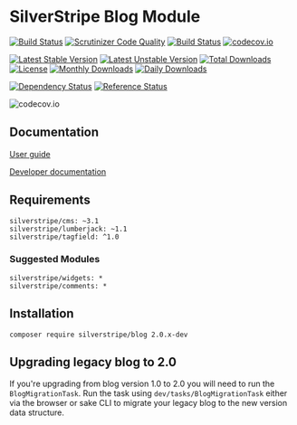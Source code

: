 # SilverStripe Blog Module
[![Build Status](https://travis-ci.org/gordonbanderson/silverstripe-blog.svg?branch=master)](https://travis-ci.org/gordonbanderson/silverstripe-blog)
[![Scrutinizer Code Quality](https://scrutinizer-ci.com/g/gordonbanderson/silverstripe-blog/badges/quality-score.png?b=master)](https://scrutinizer-ci.com/g/gordonbanderson/silverstripe-blog/?branch=master)
[![Build Status](https://scrutinizer-ci.com/g/gordonbanderson/silverstripe-blog/badges/build.png?b=master)](https://scrutinizer-ci.com/g/gordonbanderson/silverstripe-blog/build-status/master)
[![codecov.io](https://codecov.io/github/gordonbanderson/silverstripe-blog/coverage.svg?branch=master)](https://codecov.io/github/gordonbanderson/silverstripe-blog?branch=master)

[![Latest Stable Version](https://poser.pugx.org/silverstripe/blog/version)](https://packagist.org/packages/silverstripe/blog)
[![Latest Unstable Version](https://poser.pugx.org/silverstripe/blog/v/unstable)](//packagist.org/packages/silverstripe/blog)
[![Total Downloads](https://poser.pugx.org/silverstripe/blog/downloads)](https://packagist.org/packages/silverstripe/blog)
[![License](https://poser.pugx.org/silverstripe/blog/license)](https://packagist.org/packages/silverstripe/blog)
[![Monthly Downloads](https://poser.pugx.org/silverstripe/blog/d/monthly)](https://packagist.org/packages/silverstripe/blog)
[![Daily Downloads](https://poser.pugx.org/silverstripe/blog/d/daily)](https://packagist.org/packages/silverstripe/blog)

[![Dependency Status](https://www.versioneye.com/php/silverstripe:blog/badge.svg)](https://www.versioneye.com/php/silverstripe:blog)
[![Reference Status](https://www.versioneye.com/php/silverstripe:blog/reference_badge.svg?style=flat)](https://www.versioneye.com/php/silverstripe:blog/references)

![codecov.io](https://codecov.io/github/gordonbanderson/silverstripe-blog/branch.svg?branch=master)


## Documentation
[User guide](docs/en/userguide/index.md)

[Developer documentation](docs/en/index.md)

## Requirements

```
silverstripe/cms: ~3.1
silverstripe/lumberjack: ~1.1
silverstripe/tagfield: ^1.0
```

### Suggested Modules

```
silverstripe/widgets: *
silverstripe/comments: *
```

## Installation

```
composer require silverstripe/blog 2.0.x-dev
```

## Upgrading legacy blog to 2.0

If you're upgrading from blog version 1.0 to 2.0 you will need to run the `BlogMigrationTask`. Run the task using `dev/tasks/BlogMigrationTask` either via the browser or sake CLI to migrate your legacy blog to the new version data structure.


